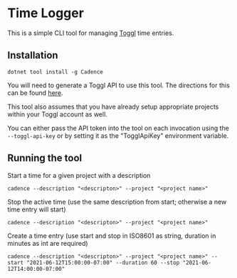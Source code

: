 # Time Logger

This is a simple CLI tool for managing [Toggl](https://toggl.com) time entries.

## Installation

```
dotnet tool install -g Cadence
```
You will need to generate a Toggl API to use this tool. The directions for this can be found [here](https://support.toggl.com/en/articles/3116844-where-is-my-api-token-located).

This tool also assumes that you have already setup appropriate projects within your Toggl account as well. 

You can either pass the API token into the tool on each invocation using the `--toggl-api-key` or by setting it as the "TogglApiKey" environment variable.

## Running the tool

Start a time for a given project with a description
```
cadence --description "<descripton>" --project "<project name>"
```

Stop the active time (use the same description from start; otherwise a new time entry will start)
```
cadence --description "<descripton>" --project "<project name>"
```

Create a time entry (use start and stop in ISO8601 as string, duration in minutes as int are required)
```
cadence --description "<descripton>" --project "<project name>" --start "2021-06-12T15:00:00-07:00" --duration 60 --stop "2021-06-12T14:00:00-07:00"
```